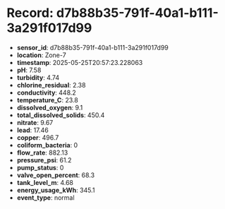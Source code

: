 # Record: d7b88b35-791f-40a1-b111-3a291f017d99

- **sensor_id**: d7b88b35-791f-40a1-b111-3a291f017d99
- **location**: Zone-7
- **timestamp**: 2025-05-25T20:57:23.228063
- **pH**: 7.58
- **turbidity**: 4.74
- **chlorine_residual**: 2.38
- **conductivity**: 448.2
- **temperature_C**: 23.8
- **dissolved_oxygen**: 9.1
- **total_dissolved_solids**: 450.4
- **nitrate**: 9.67
- **lead**: 17.46
- **copper**: 496.7
- **coliform_bacteria**: 0
- **flow_rate**: 882.13
- **pressure_psi**: 61.2
- **pump_status**: 0
- **valve_open_percent**: 68.3
- **tank_level_m**: 4.68
- **energy_usage_kWh**: 345.1
- **event_type**: normal